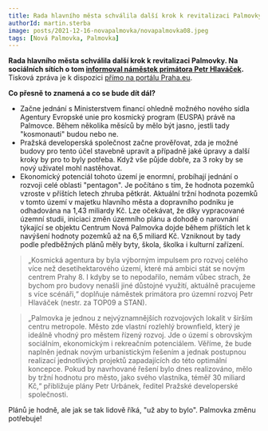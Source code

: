 ```yaml
---
title: Rada hlavního města schválila další krok k revitalizaci Palmovky
authorId: martin.sterba
image: posts/2021-12-16-novapalmovka/novapalmovka08.jpeg
tags: [Nová Palmovka, Palmovka]
---
```


**Rada hlavního města schválila další krok k revitalizaci Palmovky. Na sociálních sítích o tom [informoval náměstek primátora Petr Hlaváček](https://www.facebook.com/328899600936330/posts/1013033849189565/?d=n).** Tisková zpráva je k dispozici [přímo na portálu Praha.eu](https://www.praha.eu/jnp/cz/o_meste/magistrat/tiskovy_servis/tiskove_zpravy/praha_planuje_zhodnotit_pozemky_na.html).

**Co přesně to znamená a co se bude dít dál?**
- Začne jednání s Ministerstvem financí ohledně možného nového sídla Agentury Evropské unie pro kosmický program (EUSPA) právě na Palmovce. Během několika měsíců by mělo být jasno, jestli tady "kosmonauti" budou nebo ne. 
- Pražská developerská společnost začne prověřovat, zda je možné budovy pro tento účel stavebně upravit a případně jaké úpravy a další kroky by pro to byly potřeba. Když vše půjde dobře, za 3 roky by se nový uživatel mohl nastěhovat. 
- Ekonomický potenciál tohoto území je enormní, probíhají jednání o rozvoji celé oblasti "pentagon". Je počítáno s tím, že hodnota pozemků vzroste v příštích letech zhruba pětkrát. Aktuální tržní hodnota pozemků v tomto území v majetku hlavního města a dopravního podniku je odhadována na 1,43 miliardy Kč. Lze očekávat, že díky vypracované územní studii, iniciaci změn územního plánu a dohodě o narovnání týkající se objektu Centrum Nová Palmovka dojde během příštích let k navýšení hodnoty pozemků až na 6,5 miliard Kč. Vzniknout by tady podle předběžných plánů měly byty, škola, školka i kulturní zařízení. 

>„Kosmická agentura by byla výborným impulsem pro rozvoj celého více než desetihektarového území, které má ambici stát se novým centrem Prahy 8. I kdyby se to nepodařilo, nemám vůbec strach, že bychom pro budovy nenašli jiné důstojné využití, aktuálně pracujeme s více scénáři,“ doplňuje náměstek primátora pro územní rozvoj Petr Hlaváček (nestr. za TOP09 a STAN).

>„Palmovka je jednou z nejvýznamnějších rozvojových lokalit v širším centru metropole. Město zde vlastní rozlehlý brownfield, který je ideálně vhodný pro městem řízený rozvoj. Jde o území s obrovským sociálním, ekonomickým i rekreačním potenciálem. Věříme, že bude naplněn jednak novým urbanistickým řešením a jednak postupnou realizací jednotlivých projektů zapadajících do této optimální koncepce. Pokud by navrhované řešení bylo dnes realizováno, mělo by tržní hodnotu pro město, jako svého vlastníka, téměř 30 miliard Kč,“ přibližuje plány Petr Urbánek, ředitel Pražské developerské společnosti.

Plánů je hodně, ale jak se tak lidově říká, "už aby to bylo". Palmovka změnu potřebuje! 
